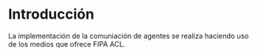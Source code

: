 # Introducción #

La implementación de la comuniación de agentes se realiza haciendo uso de los medios que ofrece FIPA ACL.